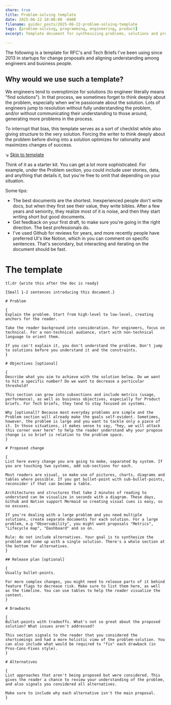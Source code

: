 ```yaml
---
share: true
title: Problem-solving template
date: 2025-06-22 10:00:00 -0400
filename: guide/_posts/2025-06-22-problem-solving-template
tags: [problem-solving, programming, engineering, product]
excerpt: Template document for synthesizing problems, solutions and proposals.

---
```


The following is a template for RFC's and Tech Briefs I've been using since 2013 in startups for change proposals and aligning understanding among engineers and business people.

## Why would we use such a template?

We engineers tend to overoptimize for solutions (to engineer literally means "find solutions"). In that process, we sometimes forget to think deeply about the problem, especially when we're passionate about the solution. Lots of engineers jump to resolution without fully understanding the problem, and/or without communicating their understanding to those around, generating more problems in the process.

To interrupt that bias, this template serves as a sort of checklist while also giving structure to the very solution. Forcing the writer to think deeply about the problem before diving into a solution optimizes for rationality and maximizes changes of success.

↘︎ <a href="#template">Skip to template</a>

Think of it as a starter kit. You can get a lot more sophisticated. For example, under the Problem section, you could include user stories, data, and anything that details it, but you're free to omit that depending on your situation.

Some tips:

- The best documents are the shortest. Inexperienced people don't write docs, but when they first see their value, they write bibles. After a few years and seniority, they realize most of it is noise, and then they start writing short but good documents.
- Get feedback on your first draft, to make sure you're going in the right direction. The best professionals do.
- I've used Github for reviews for years, and more recently people have preferred UI's like Notion, which in you can comment on specific sentences. That's secondary, but interacting and iterating on the document should be fast.


# <a name="template">The template</a>

```
tl;dr {write this after the doc is ready}

{Small 1-2 sentences introducing this document.}

# Problem

{
Explain the problem. Start from high-level to low-level, creating anchors for the reader.

Take the reader background into consideration. For engineers, focus on technical. For a non-technical audience, start with non-technical language to orient them.

If you can't explain it, you don't understand the problem. Don't jump to solutions before you understand it and the constraints.
}

# Objectives [optional]

{
Describe what you aim to achieve with the solution below. Do we want to hit a specific number? Do we want to decrease a particular threshold?

This section can grow into subsections and include metrics (usage, performance), as well as business objectives, especially for Product briefs. For Tech briefs, they tend to stay focused on systems.

Why [optional]? Because most everyday problems are simple and the Problem section will already make the goals self-evident. Sometimes, however, the problem is large and you want to tackle only a piece of it. In those situations, it makes sense to say, "hey, we will attack this corner over here" to help the reader understand why your propose change is so brief is relation to the problem space.
}

# Proposed change

{
List here every change you are going to make, separated by system. If you are touching two systems, add sub-sections for each.

Most readers are visual, so make use of pictures, charts, diagrams and tables where possible. If you got bullet-point with sub-bullet-points, reconsider if that can become a table.

Architectures and structures that take 2 minutes of reading to understand can be visualize in seconds with a diagram. These days, Github and Notion support Mermaid so creating visual cues is easy, so no excuses.

If you're dealing with a large problem and you need multiple solutions, create separate documents for each solution. For a large problem, e.g "Observability", you might want proposals "Metrics", "Lifecycle map", "Dashboard" and so on.

Rule: do not include alternatives. Your goal is to synthesize the problem and come up with a single solution. There's a whole section at the bottom for alternatives.
}

## Release plan [optional]

{
Usually bullet-points.

For more complex changes, you might need to release parts of it behind feature flags to decrease risk. Make sure to list them here, as well as the timeline. You can use tables to help the reader visualize the content.
}

# Drawbacks

{
Bullet-points with tradeoffs. What's not so great about the proposed solution? What issues aren't addressed?

This section signals to the reader that you considered the shortcomings and had a more holistic view of the problem-solution. You can also include what would be required to "fix" each drawback (in Pros-Cons-Fixes style).
}

# Alternatives

{
List approaches that aren't being proposed but were considered. This gives the reader a chance to review your understanding of the problem, and also signals you considered all alternatives.

Make sure to include why each alternative isn't the main proposal.
}

```